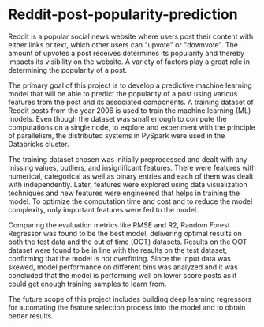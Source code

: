 # Reddit-post-popularity-prediction

Reddit is a popular social news website where users post their content with either links or text, which other users can "upvote" or "downvote". The amount of upvotes a post receives determines its popularity and thereby impacts its visibility on the website. A variety of factors play a great role in determining the popularity of a post.

The primary goal of this project is to develop a predictive machine learning model that will be able to predict the popularity of a post using various features from the post and its associated components. A training dataset of Reddit posts from the year 2006 is used to train the machine learning (ML) models. Even though the dataset was small enough to compute the computations on a single node, to explore and experiment with the principle of parallelism, the distributed systems in PySpark were used in the Databricks cluster.

The training dataset chosen was initially preprocessed and dealt with any missing values, outliers, and insignificant features. There were features with numerical, categorical as well as binary entries and each of them was dealt with independently. Later, features were explored using data visualization techniques and new features were engineered that helps in training the model. To optimize the computation time and cost and to reduce the model complexity, only important features were fed to the model.

Comparing the evaluation metrics like RMSE and R2, Random Forest Regressor was found to be the best model, delivering optimal results on both the test data and the out of time (OOT) datasets. Results on the OOT dataset were found to be in line with the results on the test dataset, confirming that the model is not overfitting. Since the input data was skewed, model performance on different bins was analyzed and it was concluded that the model is performing well on lower score posts as it could get enough training samples to learn from.

The future scope of this project includes building deep learning regressors for automating the feature selection process into the model and to obtain better results.
